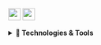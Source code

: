 <br/><a href="https://www.linkedin.com/in/jayde-boardman"><img src="https://img.shields.io/badge/linkedin-%230077B5.svg?&style=for-the-badge&logo=linkedin&logoColor=white" height=25></a>
<a href="mailto:boardmanjayde@gmail.com"><img src="https://img.shields.io/badge/Gmail-D14836?style=for-the-badge&logo=gmail&logoColor=white" height=25></a>
<br/>

<details>
  <summary><strong>🔧 Technologies & Tools</strong></summary>
  <br />
  <div style="margin-left:20px">
  <strong>Languages</strong>
  <div>
    <img src="https://img.shields.io/badge/typescript-%23007ACC.svg?style=for-the-badge&logo=typescript&logoColor=white" alt="typescript" />
    <img src="https://img.shields.io/badge/c%23-%23239120.svg?style=for-the-badge&logo=c-sharp&logoColor=white" alt="c#" />
    <img src="https://img.shields.io/badge/python-3670A0?style=for-the-badge&logo=python&logoColor=ffdd54" alt="Python" />
  </div>
    <br />
  <strong>Frameworks</strong>
  <div>
    <img src="https://img.shields.io/badge/SvelteKit-FF3E00?style=for-the-badge&logo=Svelte&logoColor=white" alt="Sveltekit" />
    <img src="https://img.shields.io/badge/Next-black?style=for-the-badge&logo=next.js&logoColor=white" alt="Next.js" />
  </div>
<br />
  <strong>Server side</strong>
  <div>
    <img src="https://img.shields.io/badge/node.js-6DA55F?style=for-the-badge&logo=node.js&logoColor=white" alt="Node.js" />
    <img src="https://img.shields.io/badge/express.js-%23404d59.svg?style=for-the-badge&logo=express&logoColor=%2361DAFB" alt="Express.js" />
  </div>
<br />

  <strong>Databases</strong>
  <div>
    <img src="https://img.shields.io/badge/MongoDB-%234ea94b.svg?style=for-the-badge&logo=mongodb&logoColor=white" alt="MongoDB" />
    <img src="https://img.shields.io/badge/mysql-%2300f.svg?style=for-the-badge&logo=mysql&logoColor=white" alt="MySQL" />
  </div>
  <br />

  <strong>Future Technologies / Tools</strong>
  <div>
    <img src="https://img.shields.io/badge/react_native-%2320232a.svg?style=for-the-badge&logo=react&logoColor=%2361DAFB" alt="React Native" />
    <img src="https://img.shields.io/badge/expo-1C1E24?style=for-the-badge&logo=expo&logoColor=#D04A37" alt="Expo" />
    <img src="https://img.shields.io/badge/-jest-%23C21325?style=for-the-badge&logo=jest&logoColor=white" alt="Jest" />
    <img src="https://img.shields.io/badge/blazor-%235C2D91.svg?style=for-the-badge&logo=blazor&logoColor=white" alt=".NET" />
    <img src="https://img.shields.io/badge/.NET-5C2D91?style=for-the-badge&logo=.net&logoColor=white" alt="Blazor" />
    <img src="https://img.shields.io/badge/rust-%23000000.svg?style=for-the-badge&logo=rust&logoColor=white" alt="Rust" />
  </div>
  </div>
</details>
<!--
[![Top Langs](https://github-readme-stats-git-masterrstaa-rickstaa.vercel.app/api/top-langs/?username=anuraghazra)](https://github.com/j-boardman/github-readme-stats)
-->

<!--
## 📚 Currently Learning
![Next JS](https://img.shields.io/badge/Next-black?style=for-the-badge&logo=next.js&logoColor=white)

## ⏳ Future Technologies & Tools
![React Native](https://img.shields.io/badge/React_Native-20232A?style=for-the-badge&logo=react&logoColor=61DAFB)
![Rust](https://img.shields.io/badge/rust-%23000000.svg?style=for-the-badge&logo=rust&logoColor=white)
![C#](https://img.shields.io/badge/C%23-239120?style=for-the-badge&logo=c-sharp&logoColor=white)
![.Net](https://img.shields.io/badge/.NET-5C2D91?style=for-the-badge&logo=.net&logoColor=white)
![Postgres](https://img.shields.io/badge/postgres-%23316192.svg?style=for-the-badge&logo=postgresql&logoColor=white)
![Docker](https://img.shields.io/badge/docker-%230db7ed.svg?style=for-the-badge&logo=docker&logoColor=white)
-->
<!-- 
ADD: React-query, GraphQL
-->

<!-- 
## 📈 Stats 

<img
  src="https://github-readme-stats.vercel.app/api?username=J-boardman&show_icons=true&theme=react&&hide_border=true"
  width="48%"
/>
<img
  src="https://github-readme-streak-stats.herokuapp.com/?user=J-boardman&&theme=react&&hide_border=true"
  width="48%"
/>

 -->
<!-- 
## 📈 Stats

<img
  src="https://github-readme-stats.vercel.app/api?username=J-boardman&show_icons=true&theme=react&&hide_border=true"
  width="48%"
/>
<img
  src="https://github-readme-streak-stats.herokuapp.com/?user=J-boardman&&theme=react&&hide_border=true"
  width="48%"
/>

 -->
